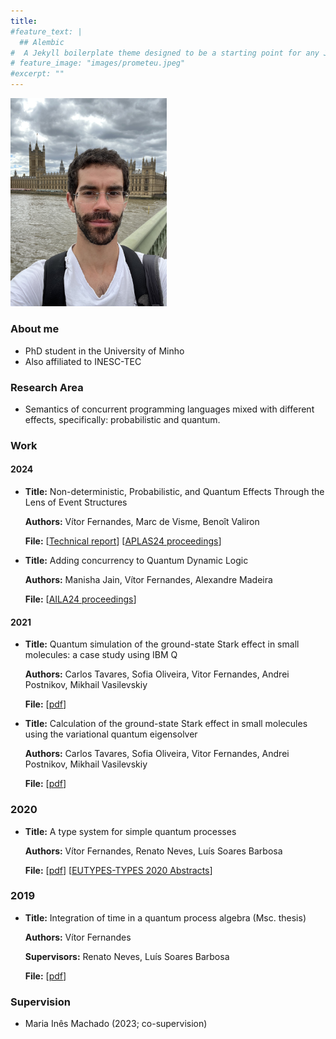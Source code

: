 ```yaml
---
title: 
#feature_text: |
  ## Alembic
#  A Jekyll boilerplate theme designed to be a starting point for any Jekyll website
# feature_image: "images/prometeu.jpeg"
#excerpt: ""
---
```


<img src="images/1.jpg" width="250">


### About me
* PhD student in the University of Minho
* Also affiliated to INESC-TEC

### Research Area
* Semantics of concurrent programming languages mixed with different effects, specifically:
probabilistic and quantum.

### Work
#### 2024
* **Title:** Non-deterministic, Probabilistic, and Quantum Effects Through the Lens of Event Structures

  **Authors:** Vítor Fernandes, Marc de Visme, Benoît Valiron
  
  **File:** [[Technical report](https://arxiv.org/abs/2408.14563)]
            [[APLAS24 proceedings](https://books.google.pt/books?hl=pt-PT&lr=&id=s8IsEQAAQBAJ&oi=fnd&pg=PA196&dq=related:KRccoqxfmx4J:scholar.google.com/&ots=t7bxpyaDP2&sig=yKzpe6XoXMGCmxui3kcnjglJ_XM&redir_esc=y#v=onepage&q&f=false)]


* **Title:** Adding concurrency to Quantum Dynamic Logic

  **Authors:** Manisha Jain, Vítor Fernandes, Alexandre Madeira
  
  **File:** [[AILA24 proceedings](https://link.springer.com/book/9789819603534)]

#### 2021
* **Title:** Quantum simulation of the ground-state Stark effect in small molecules: a case study using IBM Q

  **Authors:** Carlos Tavares, Sofia Oliveira, Vitor Fernandes, Andrei Postnikov, Mikhail Vasilevskiy
  
  **File:** [[pdf](https://repositorium.sdum.uminho.pt/bitstream/1822/91179/1/Soft_Computing_2021_Quantum_Simulation.pdf)]


* **Title:** Calculation of the ground-state Stark effect in small molecules using the variational quantum eigensolver

  **Authors:** Carlos Tavares, Sofia Oliveira, Vitor Fernandes, Andrei Postnikov, Mikhail Vasilevskiy
  
  **File:** [[pdf](https://arxiv.org/pdf/2103.11743)]

### 2020
* **Title:** A type system for simple quantum processes

  **Authors:** Vítor Fernandes, Renato Neves, Luís Soares Barbosa
  
  **File:** [[pdf](https://klee.di.uminho.pt/pdfs/FNB20.pdf)]
  	    [[EUTYPES-TYPES 2020 Abstracts](https://types2020.di.unito.it/abstracts/BookOfAbstractsTYPES2020.pdf)]

### 2019
* **Title:** Integration of time in a quantum process algebra (Msc. thesis)

  **Authors:** Vítor Fernandes

  **Supervisors:** Renato Neves, Luís Soares Barbosa
  
  **File:** [[pdf](https://klee.di.uminho.pt/pdfs/V19.pdf)]

### Supervision
* Maria Inês Machado (2023; co-supervision)


